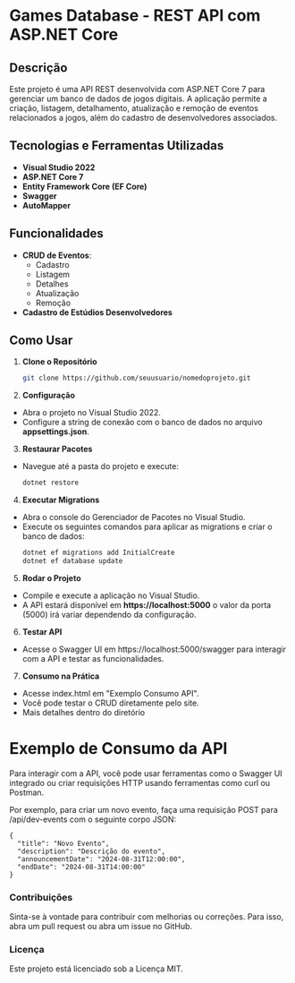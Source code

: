 # Games Database - REST API com ASP.NET Core

## Descrição

Este projeto é uma API REST desenvolvida com ASP.NET Core 7 para gerenciar um banco de dados de jogos digitais. A aplicação permite a criação, listagem, detalhamento, atualização e remoção de eventos relacionados a jogos, além do cadastro de desenvolvedores associados.

## Tecnologias e Ferramentas Utilizadas

- **Visual Studio 2022**
- **ASP.NET Core 7**
- **Entity Framework Core (EF Core)**
- **Swagger**
- **AutoMapper**

## Funcionalidades

- **CRUD de Eventos**:
  - Cadastro
  - Listagem
  - Detalhes
  - Atualização
  - Remoção
- **Cadastro de Estúdios Desenvolvedores**

## Como Usar

1. **Clone o Repositório**
   ```bash
   git clone https://github.com/seuusuario/nomedoprojeto.git
2. **Configuração**
  - Abra o projeto no Visual Studio 2022.
  - Configure a string de conexão com o banco de dados no arquivo **appsettings.json**.
3. **Restaurar Pacotes**
  - Navegue até a pasta do projeto e execute:
    ```bash
    dotnet restore
4. **Executar Migrations**
  - Abra o console do Gerenciador de Pacotes no Visual Studio.
  - Execute os seguintes comandos para aplicar as migrations e criar o banco de dados:
    ```bash
    dotnet ef migrations add InitialCreate
    dotnet ef database update
5. **Rodar o Projeto**
  - Compile e execute a aplicação no Visual Studio.
  - A API estará disponível em **https://localhost:5000** o valor da porta (5000) irá variar dependendo da configuração.
6. **Testar API**
  - Acesse o Swagger UI em https://localhost:5000/swagger para interagir com a API e testar as funcionalidades.
7. **Consumo na Prática**
  - Acesse index.html em "Exemplo Consumo API".
  - Você pode testar o CRUD diretamente pelo site.
  - Mais detalhes dentro do diretório

# Exemplo de Consumo da API

Para interagir com a API, você pode usar ferramentas como o Swagger UI integrado ou criar requisições HTTP usando ferramentas como curl ou Postman.

Por exemplo, para criar um novo evento, faça uma requisição POST para /api/dev-events com o seguinte corpo JSON:

    
    {
      "title": "Novo Evento",
      "description": "Descrição do evento",
      "announcementDate": "2024-08-31T12:00:00",
      "endDate": "2024-08-31T14:00:00"
    }

### Contribuições
Sinta-se à vontade para contribuir com melhorias ou correções. Para isso, abra um pull request ou abra um issue no GitHub.

### Licença
Este projeto está licenciado sob a Licença MIT.
